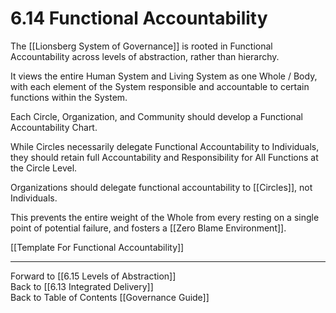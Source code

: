 # 6.14 Functional Accountability
The [[Lionsberg System of Governance]] is rooted in Functional Accountability across levels of abstraction, rather than hierarchy. 

It views the entire Human System and Living System as one Whole / Body, with each element of the System responsible and accountable to certain functions within the System. 

Each Circle, Organization, and Community should develop a Functional Accountability Chart. 

While Circles necessarily delegate Functional Accountability to Individuals, they should retain full Accountability and Responsibility for All Functions at the Circle Level. 

Organizations should delegate functional accountability to [[Circles]], not Individuals. 

This prevents the entire weight of the Whole from every resting on a single point of potential failure, and fosters a [[Zero Blame Environment]]. 

[[Template For Functional Accountability]] 

___

Forward to [[6.15 Levels of Abstraction]]  
Back to [[6.13 Integrated Delivery]]  
Back to Table of Contents [[Governance Guide]]
